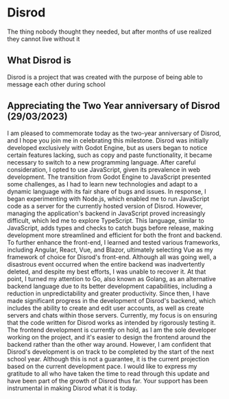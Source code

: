 # Disrod

The thing nobody thought they needed, but after months of use realized they cannot live without it

## What Disrod is

Disrod is a project that was created with the purpose of being able to message each other during school

## Appreciating the Two Year anniversary of Disrod (29/03/2023)

I am pleased to commemorate today as the two-year anniversary of Disrod, and I hope you join me in celebrating this milestone. Disrod was initially developed exclusively with Godot Engine, but as users began to notice certain features lacking, such as copy and paste functionality, it became necessary to switch to a new programming language. After careful consideration, I opted to use JavaScript, given its prevalence in web development.
The transition from Godot Engine to JavaScript presented some challenges, as I had to learn new technologies and adapt to a dynamic language with its fair share of bugs and issues. In response, I began experimenting with Node.js, which enabled me to run JavaScript code as a server for the currently hosted version of Disrod. However, managing the application's backend in JavaScript proved increasingly difficult, which led me to explore TypeScript. This language, similar to JavaScript, adds types and checks to catch bugs before release, making development more streamlined and efficient for both the front and backend.
To further enhance the front-end, I learned and tested various frameworks, including Angular, React, Vue, and Blazor, ultimately selecting Vue as my framework of choice for Disrod's front-end. Although all was going well, a disastrous event occurred when the entire backend was inadvertently deleted, and despite my best efforts, I was unable to recover it. At that point, I turned my attention to Go, also known as Golang, as an alternative backend language due to its better development capabilities, including a reduction in unpredictability and greater productivity. Since then, I have made significant progress in the development of Disrod's backend, which includes the ability to create and edit user accounts, as well as create servers and chats within those servers.
Currently, my focus is on ensuring that the code written for Disrod works as intended by rigorously testing it. The frontend development is currently on hold, as I am the sole developer working on the project, and it's easier to design the frontend around the backend rather than the other way around. However, I am confident that Disrod's development is on track to be completed by the start of the next school year. Although this is not a guarantee, it is the current projection based on the current development pace.
I would like to express my gratitude to all who have taken the time to read through this update and have been part of the growth of Disrod thus far. Your support has been instrumental in making Disrod what it is today.